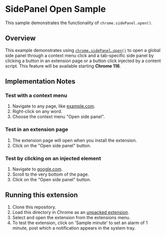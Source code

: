 # SidePanel Open Sample

This sample demonstrates the functionality of `chrome.sidePanel.open()`.

## Overview

This example demonstrates using [`chrome.sidePanel.open()`](https://developer.chrome.com/docs/extensions/reference/sidePanel/#method-open) to open a global side panel through a context menu click and a tab-specific side panel by clicking a button in an extension page or a button click injected by a content script. This feature will be available starting **Chrome 116**.

## Implementation Notes

### Test with a context menu

1. Navigate to any page, like [example.com](http://example.com/).
2. Right-click on any word.
3. Choose the context menu "Open side panel".

### Test in an extension page

1. The extension page will open when you install the extension.
2. Click on the "Open side panel" button.

### Test by clicking on an injected element

1. Navigate to [google.com](http://www.google.com/).
2. Scroll to the very bottom of the page.
3. Click on the "Open side panel" button.

## Running this extension

1. Clone this repository.
2. Load this directory in Chrome as an [unpacked extension](https://developer.chrome.com/docs/extensions/mv3/getstarted/development-basics/#load-unpacked).
3. Select and open the extension from the extensions menu.
4. To test the extension, click on 'Sample minute' to set an alarm of 1 minute, post which a notification appears in the system tray.
